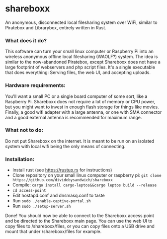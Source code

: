 # shareboxx
An anonymous, disconnected local filesharing system over WiFi, similar to Piratebox and Librarybox, entirely written in Rust.

### What does it do?

This software can turn your small linux computer or Raspberry Pi into an wireless anonymous offline local filesharing (WAOLF?) system. The idea is similar to the now-abandoned Piratebox, except Shareboxx does not have a large footprint of webservers and php script files. It's a single executable that does everything: Serving files, the web UI, and accepting uploads.

### Hardware requirements:

You'll want a small PC or a single board computer of some sort, like a Raspberry Pi. Shareboxx does not require a lot of memory or CPU power, but you might want to invest in enough flash storage for things like movies. Finally, a good wifi adapter with a large antenna, or one with SMA connector and a good external antenna is recommended for maximum range.

### What not to do:

Do not put Shareboxx on the internet. It is meant to be run on an isolated system with local wifi being the only means of connecting.

### Installation:

- Install rust (see https://rustup.rs for instructions)
- Clone repository on your small linux computer or raspberry pi: ```git clone https://github.com/dividebysandwich/shareboxx```
- Compile: ```cargo install cargo-leptos&&cargo leptos build --release```
- ```cd access-point```
- Edit hostapd.conf and dnsmasq.conf to taste
- Run ```sudo ./enable-captive-portal.sh```
- Run ```sudo ./setup-server.sh```

Done! You should now be able to connect to the Shareboxx access point and be directed to the Shareboxx main page. You can use the web UI to copy files to /shareboxx/files, or you can copy files onto a USB drive and mount that under /shareboxx/files for example.
